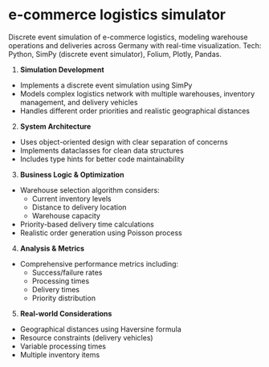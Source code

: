
# e-commerce logistics simulator

Discrete event simulation of e-commerce logistics, modeling warehouse operations and deliveries across Germany with real-time visualization. Tech: Python, SimPy (discrete event simulator), Folium, Plotly, Pandas.

1. **Simulation Development**
- Implements a discrete event simulation using SimPy
- Models complex logistics network with multiple warehouses, inventory management, and delivery vehicles
- Handles different order priorities and realistic geographical distances

2. **System Architecture**
- Uses object-oriented design with clear separation of concerns
- Implements dataclasses for clean data structures
- Includes type hints for better code maintainability

3. **Business Logic & Optimization**
- Warehouse selection algorithm considers:
  - Current inventory levels
  - Distance to delivery location
  - Warehouse capacity
- Priority-based delivery time calculations
- Realistic order generation using Poisson process

4. **Analysis & Metrics**
- Comprehensive performance metrics including:
  - Success/failure rates
  - Processing times
  - Delivery times
  - Priority distribution

5. **Real-world Considerations**
- Geographical distances using Haversine formula
- Resource constraints (delivery vehicles)
- Variable processing times
- Multiple inventory items

